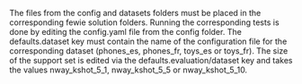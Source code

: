 The files from the config and datasets folders must be placed in the corresponding fewie solution folders.
Running the corresponding tests is done by editing the config.yaml file from the config folder. The defaults.dataset key must contain the name of the configuration file for the corresponding dataset (phones_es, phones_fr, toys_es or toys_fr). The size of the support set is edited via the defaults.evaluation/dataset key and takes the values nway_kshot_5_1, nway_kshot_5_5 or nway_kshot_5_10.
